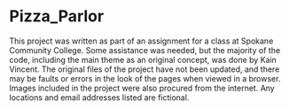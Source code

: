 # Pizza_Parlor

This project was written as part of an assignment for a class at Spokane Community College. Some assistance was needed, but the majority of the code, including the main theme as an original concept, was done by Kain Vincent.
The original files of the project have not been updated, and there may be faults or errors in the look of the pages when viewed in a browser. Images included in the project were also procured from the internet.
Any locations and email addresses listed are fictional.
